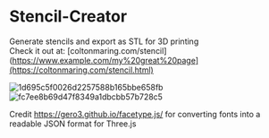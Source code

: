 # Stencil-Creator
Generate stencils and export as STL for 3D printing </br>
Check it out at: [coltonmaring.com/stencil](https://www.example.com/my%20great%20page](https://coltonmaring.com/stencil.html) </br>

![1d695c5f0026d2257588b165bbe658fb](https://user-images.githubusercontent.com/65455664/221744333-77e9adc5-0484-4a88-b296-051519fde50a.png)
![fc7ee8b69d47f8349a1dbcbb57b728c5](https://github.com/colemaring/Stencil-Creator/assets/65455664/a6695dc4-4948-4bb9-be6b-37966b61dd6f)

 
Credit https://gero3.github.io/facetype.js/ for converting fonts into a readable JSON format for Three.js
